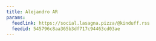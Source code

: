 ```yaml
---
title: Alejandro AR
params:
  feedlink: https://social.lasagna.pizza/@kinduff.rss
  feedid: 545796c8aa365b3df717c94463cd03ae
---
```

